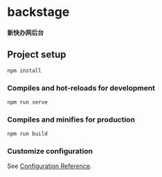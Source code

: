 <!--
 * @Author: your name
 * @Date: 2020-09-16 10:27:46
 * @LastEditTime: 2020-11-20 13:59:39
 * @LastEditors: Please set LastEditors
 * @Description: In User Settings Edit
 * @FilePath: \online\README.md
-->

# backstage

#### 新快办网后台

## Project setup

```
npm install
```

### Compiles and hot-reloads for development

```
npm run serve
```

### Compiles and minifies for production

```
npm run build
```

### Customize configuration

See [Configuration Reference](https://cli.vuejs.org/config/).

####
